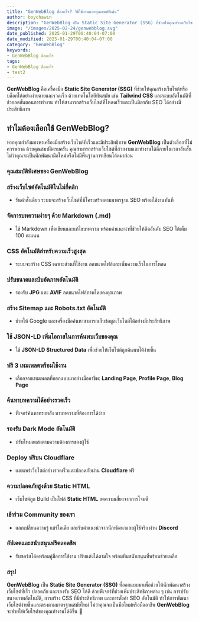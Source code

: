 ```yaml
---
title: "GenWebBlog คืออะไร? วิธีใช้งานและคุณสมบัติเด่น"
author: boychawin
description: "GenWebBlog เป็น Static Site Generator (SSG) ที่ช่วยให้คุณสร้างเว็บไซต์ที่มีประสิทธิภาพสูง รองรับ AI และ SEO พร้อมฟีเจอร์ที่ทำให้การจัดการเว็บไซต์ง่ายและปลอดภัย"
image: "/images/2025-02-24/genwebblog.svg"
date_published: 2025-01-29T00:40:04-07:00
date_modified: 2025-01-29T00:40:04-07:00
category: "GenWebBlog"
keywords:
- GenWebBlog คืออะไร
tags:
- GenWebBlog คืออะไร
- test2
---
```



**GenWebBlog** คือเครื่องมือ **Static Site Generator (SSG)** ที่ช่วยให้คุณสร้างเว็บไซต์หรือบล็อกได้อย่างง่ายดายและรวดเร็ว ด้วยเทคโนโลยีทันสมัย เช่น **Tailwind CSS** และระบบอัตโนมัติที่ช่วยลดขั้นตอนการทำงาน ทำให้สามารถสร้างเว็บไซต์ที่โหลดเร็วและเป็นมิตรกับ SEO ได้อย่างมีประสิทธิภาพ

## ทำไมต้องเลือกใช้ GenWebBlog?

หากคุณกำลังมองหาเครื่องมือสร้างเว็บไซต์ที่เร็วและมีประสิทธิภาพ **GenWebBlog** เป็นตัวเลือกที่ไม่ควรพลาด ด้วยคุณสมบัติครบครัน คุณสามารถสร้างเว็บไซต์ที่สวยงามและทำงานได้ดีภายในเวลาอันสั้น ไม่ว่าคุณจะเป็นนักพัฒนามือใหม่หรือไม่มีพื้นฐานการเขียนโค้ดมาก่อน

### คุณสมบัติพิเศษของ GenWebBlog

### **สร้างเว็บไซต์อัตโนมัติในไม่กี่คลิก**
- รันคำสั่งเดียว ระบบจะสร้างเว็บไซต์ที่มีโครงสร้างตามมาตรฐาน SEO พร้อมใช้งานทันที

### **จัดการบทความง่ายๆ ด้วย Markdown (.md)**
- ใช้ Markdown เพื่อเขียนและแก้ไขบทความ พร้อมคำแนะนำที่ช่วยให้ติดอันดับ SEO ได้เต็ม 100 คะแนน

### **CSS อัตโนมัติสำหรับความเร็วสูงสุด**
- ระบบจะสร้าง CSS เฉพาะส่วนที่ใช้งาน ลดขนาดไฟล์และเพิ่มความเร็วในการโหลด

### **ปรับขนาดและบีบอัดภาพอัตโนมัติ**
- รองรับ **JPG** และ **AVIF** ลดขนาดไฟล์ภาพโดยคงคุณภาพ

### **สร้าง Sitemap และ Robots.txt อัตโนมัติ**
- ช่วยให้ Google และเครื่องมือค้นหาสามารถเก็บข้อมูลเว็บไซต์ได้อย่างมีประสิทธิภาพ

### **ใช้ JSON-LD เพิ่มโอกาสในการค้นพบเว็บของคุณ**
- ใช้ **JSON-LD Structured Data** เพื่อช่วยให้เว็บไซต์ถูกค้นพบได้ง่ายขึ้น

### **ฟรี 3 เทมเพลตพร้อมใช้งาน**
- เลือกจากเทมเพลตที่ออกแบบมาอย่างมืออาชีพ: **Landing Page**, **Profile Page**, **Blog Page**

### **ค้นหาบทความได้อย่างรวดเร็ว**
- ฟีเจอร์ค้นหาทรงพลัง หาบทความที่ต้องการได้ง่าย

### **รองรับ Dark Mode อัตโนมัติ**
- ปรับโหมดแสงตามความต้องการของผู้ใช้

### **Deploy ฟรีบน Cloudflare**
- เผยแพร่เว็บไซต์อย่างรวดเร็วและปลอดภัยผ่าน **Cloudflare** ฟรี

### **ความปลอดภัยสูงด้วย Static HTML**
- เว็บไซต์ถูก Build เป็นไฟล์ **Static HTML** ลดความเสี่ยงจากการโจมตี

### **เข้าร่วม Community ของเรา**
- แลกเปลี่ยนความรู้ แชร์ไอเดีย และรับคำแนะนำจากนักพัฒนาและผู้ใช้จริง ผ่าน **Discord**

### **อัปเดตและสนับสนุนฟรีตลอดชีพ**
- รับซอร์สโค้ดพร้อมคู่มือการใช้งาน ปรับแต่งได้ตามใจ พร้อมทีมสนับสนุนที่พร้อมช่วยเหลือ

### สรุป

**GenWebBlog** เป็น **Static Site Generator (SSG)** ที่ออกแบบมาเพื่อช่วยให้นักพัฒนาสร้างเว็บไซต์ที่เร็ว ปลอดภัย และรองรับ SEO ได้ดี ด้วยฟีเจอร์ที่ช่วยเพิ่มประสิทธิภาพต่าง ๆ เช่น การปรับขนาดภาพอัตโนมัติ, การสร้าง CSS ที่มีประสิทธิภาพ และการตั้งค่า SEO อัตโนมัติ ทำให้การพัฒนาเว็บไซต์ง่ายขึ้นและตรงตามมาตรฐานสมัยใหม่ ไม่ว่าคุณจะเป็นมือใหม่หรือมืออาชีพ **GenWebBlog** จะช่วยให้เว็บไซต์ของคุณทำงานได้ดีขึ้น 🚀
